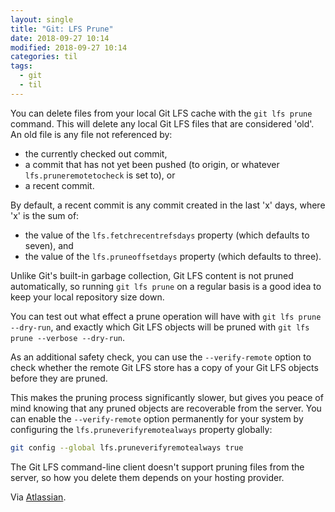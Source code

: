 ```yaml
---
layout: single
title: "Git: LFS Prune"
date: 2018-09-27 10:14
modified: 2018-09-27 10:14
categories: til
tags:
  - git
  - til
---
```


You can delete files from your local Git LFS cache with the `git lfs prune` command.
This will delete any local Git LFS files that are considered 'old'.
An old file is any file not referenced by:

- the currently checked out commit,
- a commit that has not yet been pushed (to origin, or whatever `lfs.pruneremotetocheck` is set to), or
- a recent commit.

By default, a recent commit is any commit created in the last 'x' days, where 'x' is the sum of:

- the value of the `lfs.fetchrecentrefsdays` property (which defaults to seven), and
- the value of the `lfs.pruneoffsetdays` property (which defaults to three).

Unlike Git's built-in garbage collection,
Git LFS content is not pruned automatically,
so running `git lfs prune` on a regular basis is a good idea to keep your local repository size down.

You can test out what effect a prune operation will have with `git lfs prune --dry-run`,
and exactly which Git LFS objects will be pruned with `git lfs prune --verbose --dry-run`.

As an additional safety check,
you can use the `--verify-remote` option to check whether the remote Git LFS store has a copy of your Git LFS objects
before they are pruned.

This makes the pruning process significantly slower,
but gives you peace of mind knowing that any pruned objects are recoverable from the server.
You can enable the `--verify-remote` option permanently for your system by configuring the `lfs.pruneverifyremotealways`
property globally:

```bash
git config --global lfs.pruneverifyremotealways true
```

The Git LFS command-line client doesn't support pruning files from the server,
so how you delete them depends on your hosting provider.

Via [Atlassian](https://www.atlassian.com/git/tutorials/git-lfs).

